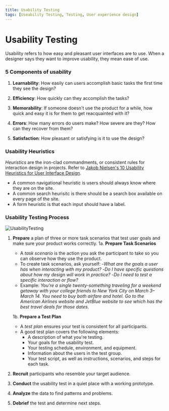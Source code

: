 ```yaml
---
title: Usability Testing
tags: [Useability Testing, Testing, User experience design]
---
```


# Usability Testing

Usability refers to how easy and pleasant user interfaces are to use. When a designer says they want to improve usability, they mean ease of use.

### 5 Components of usability

1. **Learnability**: How easily can users accomplish basic tasks the first time they see the design?

2. **Efficiency**: How quickly can they accomplish the tasks?

3. **Memorability**: If someone doesn't use the product for a while, how quick and easy it is for them to get reacquainted with it?

4. **Errors**: How many errors do users make? How severe are they? How can they recover from them?

5. **Satisfaction**: How pleasant or satisfying is it to use the design?



### Usability Heuristics

*Heuristics* are the iron-clad commandments, or consistent rules for interaction design in projects. Refer to [Jakob Nielsen's 10 Usability Heuristics for User Interface Design](https://www.nngroup.com/articles/ten-usability-heuristics/).

* A common navigational heuristic is users should always know where they are on the site. 
* A common search heurisitc is there should be a search box available on every page of the site.
* A form heuristic is that each input should have a label.

### Usability Testing Process

![UsabilityTesting](https://s3.amazonaws.com/ga-instruction/json/UXF/assets/unit-6/lesson1/testing_with_prototypes.png)

1. **Prepare** a plan of three or more task scenarios that test user goals and make sure your product works correctly.
     1a. **Prepare Task Scenarios**
    - A *task scenario* is the action you ask the participant to take so you can observe how they use the product.
    - To create task scenarios, ask yourself:
      -*What are the goals a user has when interacting with my product?*
      -*Do I have specific questions about how my design will work in practice?*
      -*Do I need to test a specific interaction or flow?*
    - Example: 
        *You're a single twenty-something traveling for a weekend getaway with your college friends to New York City on March 3–March 14. You need to buy both airfare and hotel. Go to the American Airlines website and JetBlue website to see which has the best travel deals for those dates.*
    
    1b. **Prepare a Test Plan**
    - A *test plan* ensures your test is consistent for all participants.
    - A good test plan covers the following elements:
        - A description of what you're testing.
        - Your goals for the usability test.
        - Your testing schedule, environment, and equipment.
        - Information about the users in the test group.
        - Your test script, as well as instructions, scenarios, and steps for each task.
2. **Recruit** participants who resemble your target audience.
3. **Conduct** the usability test in a quiet place with a working prototype.
4. **Analyze** the data to find patterns and problems.
5. **Debrief** the test and determine next steps.
